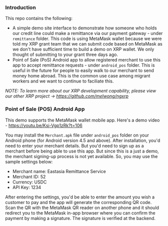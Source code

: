 ### Introduction
This repo contains the following:
* A simple demo site interface to demonstrate how someone who holds our credit line could make a remittance via our payment gateway - under `remittance` folder. This code is using MetaMask wallet because we were told my XRP grant team that we can submit code based on MetaMask as we don't have sufficient time to build a demo on XRP wallet. We only thought of submitting to your grant three days ago. 
* Point of Sale (PoS) Android app to allow registered merchant to use this app to accept remittance requests - under `android_pos` folder. This is useful in the future for people to easily walk to our merchant to send money home abroad. This is the common use case among migrant workers and we want to continue to faciliate this.

*NOTE: To learn more about our XRP development capability, please view our other XRP project -> https://github.com/melwong/ngxrp*

### Point of Sale (POS) Android App
This demo supports the MetaMask wallet mobile app. Here's a demo video - https://youtu.be/Ksj-Vgp1zRk?t=106

You may install the `Merchant.apk` file under `android_pos` folder on your Android phone (for Android version 4.5 and above). After installation, you'd need to enter your merchant details. But you'd need to sign up as a merchant before being able to use this app. But since this is a just a demo, the merchant signing-up process is not yet available. So, you may use the sample settings below:
*   Merchant name: Eastasia Remittance Service
*   Merchant ID: 52
*   Currency: USDC
*   API Key: 1234

After entering the settings, you'd be able to enter the amount you wish a customer to pay and the app will generate the corresponding QR code. Scan the QR with the MetaMask QR reader on another phone and it should redirect you to the MetaMask in-app browser where you can confirm the payment by making a signature. The signature is verified at the backend.

